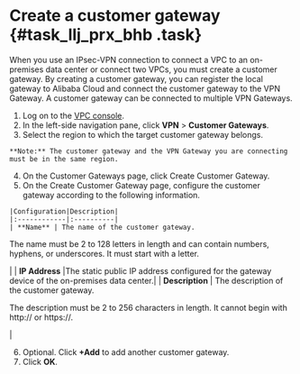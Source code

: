 # Create a customer gateway {#task_llj_prx_bhb .task}

When you use an IPsec-VPN connection to connect a VPC to an on-premises data center or connect two VPCs, you must create a customer gateway. By creating a customer gateway, you can register the local gateway to Alibaba Cloud and connect the customer gateway to the VPN Gateway. A customer gateway can be connected to multiple VPN Gateways.

1.   Log on to the [VPC console](https://partners-intl.aliyun.com/login-required#/vpc). 
2.   In the left-side navigation pane, click **VPN** \> **Customer Gateways**. 
3.   Select the region to which the target customer gateway belongs. 

    **Note:** The customer gateway and the VPN Gateway you are connecting must be in the same region.

4.   On the Customer Gateways page, click Create Customer Gateway. 
5.   On the Create Customer Gateway page, configure the customer gateway according to the following information. 

    |Configuration|Description|
    |:------------|:----------|
    | **Name** | The name of the customer gateway.

 The name must be 2 to 128 letters in length and can contain numbers, hyphens, or underscores. It must start with a letter.

 |
    | **IP Address** |The static public IP address configured for the gateway device of the on-premises data center.|
    | **Description** | The description of the customer gateway.

 The description must be 2 to 256 characters in length. It cannot begin with http:// or https://.

 |

6.   Optional. Click **+Add** to add another customer gateway. 
7.   Click **OK**. 

